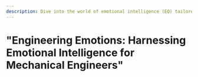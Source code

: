 ```yaml
---
description: Dive into the world of emotional intelligence (EQ) tailored specifically for mechanical engineers. "Engineering Emotions" is a transformative course designed to enhance your professional and personal relationships, leadership skills, and conflict resolution abilities. Uncover the crucial role of EQ in the engineering field, learn to identify and manage your emotions, and understand how to effectively collaborate with diverse teams. Gain practical skills to excel in your career, leading innovation with empathy and understanding. Equip yourself with the tools for emotional intelligence, and become a more effective engineer and leader in your field.
---
```


# "Engineering Emotions: Harnessing Emotional Intelligence for Mechanical Engineers"